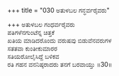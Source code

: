 +++
title = "030 ಅತುಳಬಲ ಗನ್ಧರ್ವರೈವರು"

+++
ಅತುಳಬಲ ಗಂಧರ್ವರೈವರು  
ಪತಿಗಳೆನಗುಂಟೆನ್ನ ಚಿತ್ತಕೆ  
ಖತಿಯ ಮಾಡಿದರೊಂದು ವರುಷವು ಬಿಡುವೆನವರುಗಳ  
ಸತತವಾ ಕುಂತೀಕುಮಾರರ  
ಸತಿಯರೋಲೈಸಿದ್ದೆ ಬಳಿಕವ  
ರತಿ ಗಹನ ವನನಿಷ್ಠರಾದರು ತನಗೆ ಬರವಾಯ್ತು        ॥30॥